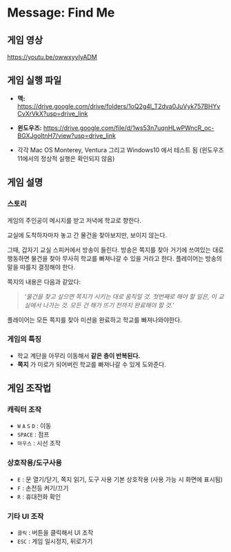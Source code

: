 # Message: Find Me

## 게임 영상

https://youtu.be/owwxyyIyADM

## 게임 실행 파일

- **맥:** https://drive.google.com/drive/folders/1oQ2g4l_T2dva0JuVyk757BHYvCvXrVkX?usp=drive_link
- **윈도우즈:** https://drive.google.com/file/d/1ws53n7uqnHLwPWncR_oc-BGXJgoltnH7/view?usp=drive_link

- 각각 Mac OS Monterey, Ventura 그리고 Windows10 에서 테스트 됨 (윈도우즈 11에서의 정상적 실행은 확인되지 않음)

## 게임 설명

### 스토리

게임의 주인공이 메시지를 받고 저녁에 학교로 향한다.

교실에 도착하자마자 놓고 간 물건을 찾아보지만, 보이지 않는다.

그때, 갑자기 교실 스피커에서 방송이 들린다. 방송은 쪽지를 찾아 거기에 쓰여있는 대로 행동하면 물건을 찾아 무사히 학교를 빠져나갈 수 있을 거라고 한다. 플레이어는 방송의 말을 따를지 결정해야 한다.

쪽지의 내용은 다음과 같았다:

> *‘물건을 찾고 싶으면 쪽지가 시키는 대로 움직일 것. 첫번째로 해야 할 일은, 이 교실에서 나가는 것. 모든 건 해가 뜨기 전까지 완료해야 할 것.’*

플레이어는 모든 쪽지를 찾아 미션을 완료하고 학교를 빠져나와야한다.

### 게임의 특징

- 학교 계단을 아무리 이동해서 **같은 층이 반복된다.**
- **쪽지** 가 미로가 되어버린 학교를 빠져나갈 수 있게 도와준다.

## 게임 조작법

### 캐릭터 조작

- `W`  `A`  `S`  `D` : 이동
- `SPACE` : 점프
- `마우스` : 시선 조작

### 상호작용/도구사용

- `E` : 문 열기/닫기, 쪽지 읽기, 도구 사용 기본 상호작용 (사용 가능 시 화면에 표시됨)
- `F` : 손전등 켜기/끄기
- `R` : 휴대전화 확인

### 기타 UI 조작

- `클릭` : 버튼을 클릭해서 UI 조작
- `ESC` : 게임 일시정지, 뒤로가기
